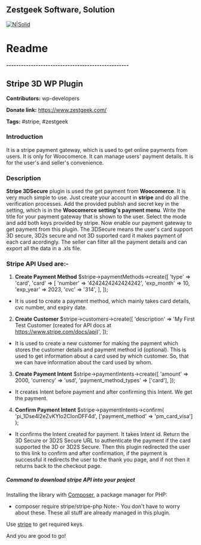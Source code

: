 ## Zestgeek Software, Solution

[![N|Solid](https://zestgeek.com/ZestGeek%20final%20file1.svg)](https://www.zestgeek.com/)

# Readme
**--------------------------------------------------**

## Stripe 3D WP Plugin

**Contributors:** wp-developers

**Donate link:** https://www.zestgeek.com/

**Tags:** #stripe, #zestgeek

### Introduction
It is a stripe payment gateway, which is used to get online payments from users. It is only for Woocomerce. It can manage users' payment details. It is for the user's and seller's convenience.

### Description

**Stripe 3DSecure** plugin is used the get payment from **Woocomerce**. It is very much simple to use. Just create your account in **stripe** and do all the verification processes. Add the provided publish and secret key in the setting, which is in the **Woocomerce setting's payment menu**. Write the title for your payment gateway that is shown to the user. Select the mode and add both keys provided by stripe. Now enable our payment gateway to get payment from this plugin. The 3DSecure means the user's card support 3D secure, 3D2s secure and not 3D suported card it makes payment of each card acordingly. The seller can filter all the payment details and can export all the data in a .xls file.

### Stripe API Used are:-
1.  **Create Payment Method** 
$stripe->paymentMethods->create([
  'type' => 'card',
  'card' => [
    'number' => '4242424242424242',
    'exp_month' => 10,
    'exp_year' => 2023,
    'cvc' => '314',
  ],
]);
* It is used to create a payment method, which mainly takes card details, cvc number, and expiry date.

2.  **Create Customer**
$stripe->customers->create([
  'description' => 'My First Test Customer (created for API docs at https://www.stripe.com/docs/api)',
]);
* It is used to create a new customer for making the payment which stores the customer details and payment method id (optional). This is used to get information about a card used by which customer. So, that we can have information about the card used by whom.

3.  **Create Payment Intent**
$stripe->paymentIntents->create([
  'amount' => 2000,
  'currency' => 'usd',
  'payment_method_types' => ['card'],
]);
* It creates Intent before payment and after confirming this Intent. We get the payment.

4.  **Confirm Payment Intent**
$stripe->paymentIntents->confirm(
  'pi_1Dse4l2eZvKYlo2CIonDFF4d',
  ['payment_method' => 'pm_card_visa']
);
* It confirms the Intent created for payment. It takes Intent id. Return the 3D Secure or 3D2S Secure URL to authenticate the payment if the card supported the 3D or 3D2S Secure. Then this plugin redirected the user to this link to confirm and after confirmation, if the payment is successful it redirects the user to the thank you page, and if not then it returns back to the checkout page.
##### Command to download stripe API into your project
Installing the library with [Composer](https://getcomposer.org/), a package manager for PHP:
* composer require stripe/stripe-php
Note:- You don't have to worry about these. These all stuff are already managed in this plugin.

Use [stripe](https://stripe.com/in) to get required keys.

And you are good to go! 